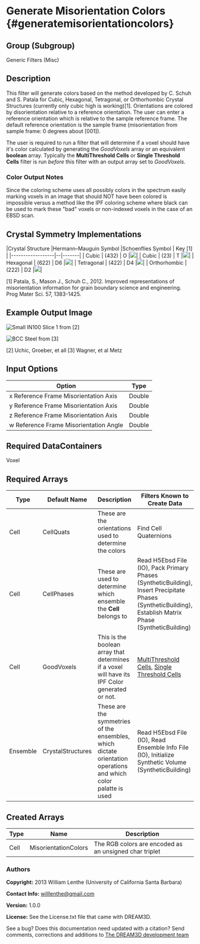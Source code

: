 Generate Misorientation Colors {#generatemisorientationcolors}
========

## Group (Subgroup) ##
Generic Filters (Misc)

## Description ##
This filter will generate colors based on the method developed by C. Schuh and S. Patala for Cubic, Hexagonal, Tetragonal, or Orthorhombic Crystal Structures (currently only cubic high is working)[1]. Orientations are colored by disorientation relative to a reference orientation. The user can enter a reference orientation which is relative to the sample reference frame. The default reference orientation is the sample frame (misorientation from sample frame: 0 degrees about [001]). 

The user is required to run a filter that will determine if a voxel should have it's color calculated by generating the _GoodVoxels_ array or an equivalent **boolean** array. Typically the **MultiThreshold Cells** or **Single Threshold Cells** filter is run _before_ this filter with an output array set to _GoodVoxels_.

### Color Output Notes ###

Since the coloring scheme uses all possibly colors in the spectrum easily marking voxels in an image that should NOT have been colored is impossible versus a method like the IPF coloring scheme where black can be used to mark these "bad" voxels or non-indexed voxels in the case of an EBSD scan.

## Crystal Symmetry Implementations ##


|Crystal Structure |Hermann–Mauguin  Symbol |Schoenflies Symbol | Key [1] |
|------------------|--|-------|
| Cubic |  (432) | O |![](MisorientationLegendO_432.png)|
| Cubic |  (23) | T |![](MisorientationLegendT_23.png)|
| Hexagonal  | (622) | D6 |![](MisorientationLegendD6_622.png)|
| Tetragonal | (422)  | D4 |![](MisorientationLegendD4_422.png)|
| Orthorhombic | (222)  | D2 |![](MisorientationLegendD2_222.png)|  

[1] Patala, S., Mason J., Schuh C., 2012. Improved representations of misorientation information for grain boundary science and engineering. Prog Mater Sci. 57, 1383-1425.

## Example Output Image ##

![Small IN100 Slice 1 from [2]](MisoColor_Small_IN100.png)

![BCC Steel from [3]](Miso_fw-ar-IF1-avtr12-corr.png)

[2] Uchic, Groeber, et all
[3] Wagner, et al Metz


## Input Options ##

| Option | Type |
|-------|-------|
| x Reference Frame Misorientation Axis | Double |
| y Reference Frame Misorientation Axis | Double |
| z Reference Frame Misorientation Axis | Double |
| w Reference Frame Misorientation Angle| Double |


## Required DataContainers ##

Voxel

## Required Arrays ##

| Type | Default Name | Description  | Filters Known to Create Data |
|------|--------------|------------|-----|
| Cell | CellQuats |  These are the orientations used to determine the colors | Find Cell Quaternions |
| Cell | CellPhases |  These are used to determine which ensemble the **Cell** belongs to | Read H5Ebsd File (IO), Pack Primary Phases (SyntheticBuilding), Insert Precipitate Phases (SyntheticBuilding), Establish Matrix Phase (SyntheticBuilding) |  
| Cell | GoodVoxels | This is the boolean array that determines if a voxel will have its IPF Color generated or not. | [MultiThreshold Cells](multithresholdcells.html), [Single Threshold Cells](singlethresholdcells.html) |
| Ensemble | CrystalStructures |  These are the symmetries of the ensembles, which dictate orientation operations and which color palatte is used | Read H5Ebsd File (IO), Read Ensemble Info File (IO), Initialize Synthetic Volume (SyntheticBuilding) |

## Created Arrays ##

| Type | Name | Description |
|------|------|-------------|
| Cell | MisorientationColors | The RGB colors are encoded as an unsigned char triplet  |


### Authors ###


**Copyright:** 2013 William Lenthe (University of California Santa Barbara)

**Contact Info:** willlenthe@gmail.com

**Version:** 1.0.0

**License:** See the License.txt file that came with DREAM3D.

See a bug? Does this documentation need updated with a citation? Send comments, corrections and additions to [The DREAM3D development team](mailto:dream3d@bluequartz.net?subject=Documentation%20Correction)

